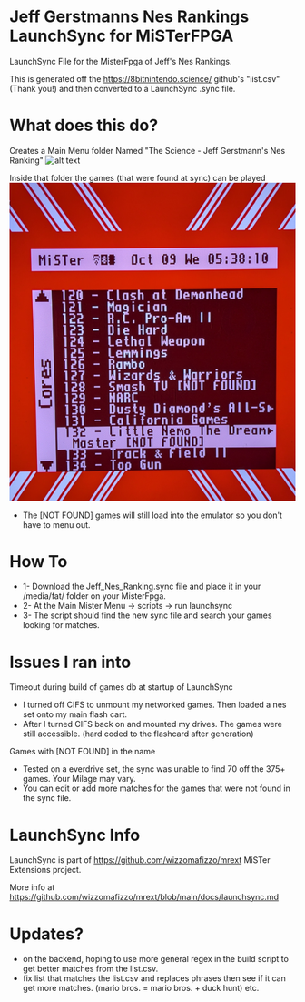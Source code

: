 # Jeff Gerstmanns Nes Rankings LaunchSync for MiSTerFPGA
LaunchSync File for the MisterFpga of Jeff's Nes Rankings.

This is generated off the https://8bitnintendo.science/ github's "list.csv" (Thank you!) and then converted to a LaunchSync .sync file.

# What does this do?
Creates a Main Menu folder Named "The Science - Jeff Gerstmann's Nes Ranking"
 ![alt text](https://github.com/chippon/Jeff-Gerstmanns-Nes-Rankings-LaunchSync/raw/main/data/Main_Menu_Science.gif?raw=true)
 
Inside that folder the games (that were found at sync) can be played
  ![alt text](https://github.com/chippon/Jeff-Gerstmanns-Nes-Rankings-LaunchSync/raw/main/data/Game_List.png?raw=true)
* The [NOT FOUND] games will still load into the emulator so you don't have to menu out.
  
# How To
* 1- Download the Jeff_Nes_Ranking.sync file and place it in your /media/fat/ folder on your MisterFpga.
* 2- At the Main Mister Menu -> scripts -> run launchsync
* 3- The script should find the new sync file and search your games looking for matches.

# Issues I ran into
Timeout during build of games db at startup of LaunchSync
* I turned off CIFS to unmount my networked games. Then loaded a nes set onto my main flash cart.
* After I turned CIFS back on and mounted my drives. The games were still accessible. (hard coded to the flashcard after generation)
   
Games with [NOT FOUND] in the name
* Tested on a everdrive set, the sync was unable to find 70 off the 375+ games. Your Milage may vary.
* You can edit or add more matches for the games that were not found in the sync file.


# LaunchSync Info
LaunchSync is part of https://github.com/wizzomafizzo/mrext MiSTer Extensions project.

More info at https://github.com/wizzomafizzo/mrext/blob/main/docs/launchsync.md

# Updates?
* on the backend, hoping to use more general regex in the build script to get better matches from the list.csv.
* fix list that matches the list.csv and replaces phrases then see if it can get more matches. (mario bros. = mario bros. + duck hunt) etc.
  
